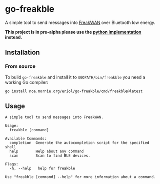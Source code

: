 # go-freakble

A simple tool to send messages into [FreakWAN](https://github.com/antirez/sx1276-micropython-driver/)
over Bluetooth low energy.

**This project is in pre-alpha please use the [python implementation](https://pypi.org/project/freakble/)
instead.**

## Installation

### From source

To build `go-freakble` and install it to `$GOPATH/bin/freakble` you need a
working Go compiler:

```
go install noa.mornie.org/eriol/go-freakble/cmd/freakble@latest

```

## Usage

```console
A simple tool to send messages into FreakWAN.

Usage:
  freakble [command]

Available Commands:
  completion  Generate the autocompletion script for the specified shell
  help        Help about any command
  scan        Scan to find BLE devices.

Flags:
  -h, --help   help for freakble

Use "freakble [command] --help" for more information about a command.
```

